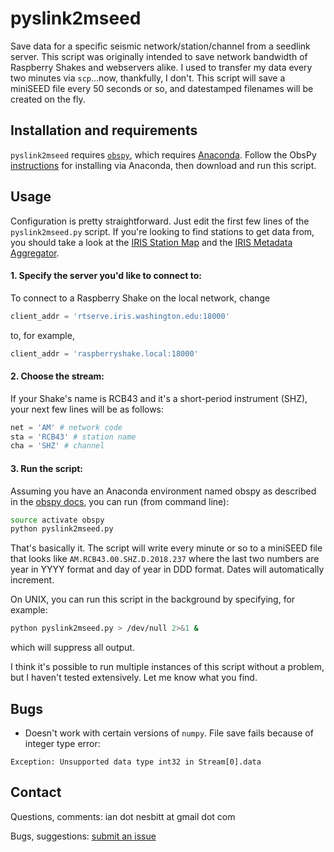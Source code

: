 # pyslink2mseed
Save data for a specific seismic network/station/channel from a seedlink server. This script was originally intended to save network bandwidth of Raspberry Shakes and webservers alike. I used to transfer my data every two minutes via `scp`...now, thankfully, I don't. This script will save a miniSEED file every 50 seconds or so, and datestamped filenames will be created on the fly.

## Installation and requirements

`pyslink2mseed` requires [`obspy`](https://www.obspy.org/), which requires [Anaconda](https://www.anaconda.com/download). Follow the ObsPy [instructions](https://github.com/obspy/obspy/wiki#installation) for installing via Anaconda, then download and run this script.

## Usage
Configuration is pretty straightforward. Just edit the first few lines of the `pyslink2mseed.py` script. If you're looking to find stations to get data from, you should take a look at the [IRIS Station Map](http://geoserver.iris.edu/stations) and the [IRIS Metadata Aggregator](http://ds.iris.edu/mda).

#### 1. Specify the server you'd like to connect to:
To connect to a Raspberry Shake on the local network, change
```python
client_addr = 'rtserve.iris.washington.edu:18000'
```
to, for example,
```python
client_addr = 'raspberryshake.local:18000'
```

#### 2. Choose the stream:
If your Shake's name is RCB43 and it's a short-period instrument (SHZ), your next few lines will be as follows:
```python
net = 'AM' # network code
sta = 'RCB43' # station name
cha = 'SHZ' # channel
```

#### 3. Run the script:
Assuming you have an Anaconda environment named obspy as described in the [obspy docs](https://github.com/obspy/obspy/wiki/Installation-via-Anaconda), you can run (from command line):
```bash
source activate obspy
python pyslink2mseed.py
```

That's basically it. The script will write every minute or so to a miniSEED file that looks like `AM.RCB43.00.SHZ.D.2018.237` where the last two numbers are year in YYYY format and day of year in DDD format. Dates will automatically increment.

On UNIX, you can run this script in the background by specifying, for example:
```bash
python pyslink2mseed.py > /dev/null 2>&1 &
```
which will suppress all output.

I think it's possible to run multiple instances of this script without a problem, but I haven't tested extensively. Let me know what you find.

## Bugs
- Doesn't work with certain versions of `numpy`. File save fails because of integer type error:
```
Exception: Unsupported data type int32 in Stream[0].data
```

## Contact

Questions, comments: ian dot nesbitt at gmail dot com

Bugs, suggestions: [submit an issue](https://github.com/iannesbitt/pyslink2mseed/issues)
